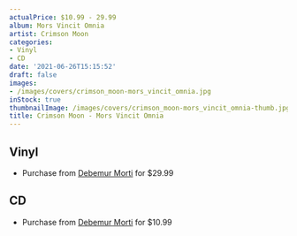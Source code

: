 ```yaml
---
actualPrice: $10.99 - 29.99
album: Mors Vincit Omnia
artist: Crimson Moon
categories:
- Vinyl
- CD
date: '2021-06-26T15:15:52'
draft: false
images:
- /images/covers/crimson_moon-mors_vincit_omnia.jpg
inStock: true
thumbnailImage: /images/covers/crimson_moon-mors_vincit_omnia-thumb.jpg
title: Crimson Moon - Mors Vincit Omnia
---
```


## Vinyl
* Purchase from [Debemur Morti](https://debemurmorti.aisamerch.com/item/74876) for $29.99
## CD
* Purchase from [Debemur Morti](https://debemurmorti.aisamerch.com/item/74875) for $10.99

